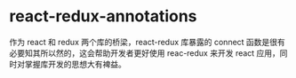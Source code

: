 # react-redux-annotations

作为 react 和 redux 两个库的桥梁，react-redux 库暴露的 connect 函数是很有必要知其所以然的，这会帮助开发者更好使用 reac-redux 来开发 react 应用，同时对掌握库开发的思想大有裨益。
